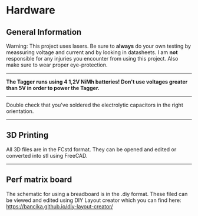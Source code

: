 # Hardware
## General Information 

Warning: This project uses lasers. Be sure to **always** do your own testing by meassuring voltage and current and by looking in datasheets. I am **not** responsible for any injuries you encounter from using this project. Also make sure to wear proper eye-protection.

----

**The Tagger runs using 4 1,2V NiMh batteries! Don't use voltages greater than 5V in order to power the Tagger.**

----
Double check that you've soldered the electrolytic capacitors in the right orientation.

----


## 3D Printing

All 3D files are in the FCstd format. They can be opened and edited or converted into stl using FreeCAD.

-----

## Perf matrix board
The schematic for using a breadboard is in the .diy format. These filed can be viewed and edited using DIY Layout creator which you can find here:
https://bancika.github.io/diy-layout-creator/
##

